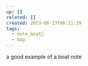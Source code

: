 ```yaml
---
up: []
related: []
created: 2023-08-23T08:11:39
tags:
  - note_boat🚤
  - map
---
```

a good example of a boat note

